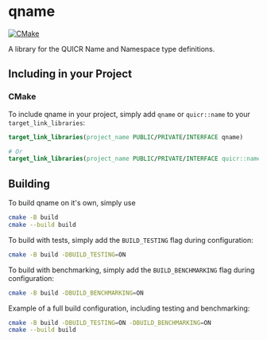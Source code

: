 # qname

[![CMake](https://github.com/Quicr/qname/actions/workflows/cmake.yml/badge.svg?branch=main)](https://github.com/Quicr/qname/actions/workflows/cmake.yml)

A library for the QUICR Name and Namespace type definitions.

## Including in your Project

### CMake

To include qname in your project, simply add `qname` or `quicr::name` to your `target_link_libraries`:
```cmake
target_link_libraries(project_name PUBLIC/PRIVATE/INTERFACE qname)

# Or
target_link_libraries(project_name PUBLIC/PRIVATE/INTERFACE quicr::name)
```

## Building

To build qname on it's own, simply use
```bash
cmake -B build
cmake --build build
```

To build with tests, simply add the `BUILD_TESTING` flag during configuration:
```bash
cmake -B build -DBUILD_TESTING=ON
```

To build with benchmarking, simply add the `BUILD_BENCHMARKING` flag during configuration:
```bash
cmake -B build -DBUILD_BENCHMARKING=ON
```

Example of a full build configuration, including testing and benchmarking:
```bash
cmake -B build -DBUILD_TESTING=ON -DBUILD_BENCHMARKING=ON
cmake --build build
```
